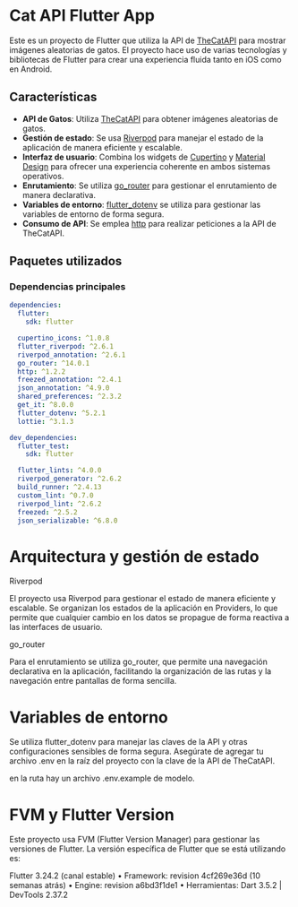 # Cat API Flutter App

Este es un proyecto de Flutter que utiliza la API de [TheCatAPI](https://developers.thecatapi.com/) para mostrar imágenes aleatorias de gatos. El proyecto hace uso de varias tecnologías y bibliotecas de Flutter para crear una experiencia fluida tanto en iOS como en Android.

## Características

- **API de Gatos**: Utiliza [TheCatAPI](https://developers.thecatapi.com/) para obtener imágenes aleatorias de gatos.
- **Gestión de estado**: Se usa [Riverpod](https://riverpod.dev/) para manejar el estado de la aplicación de manera eficiente y escalable.
- **Interfaz de usuario**: Combina los widgets de [Cupertino](https://flutter.dev/docs/development/ui/widgets/cupertino) y [Material Design](https://flutter.dev/docs/development/ui/widgets/material) para ofrecer una experiencia coherente en ambos sistemas operativos.
- **Enrutamiento**: Se utiliza [go_router](https://pub.dev/packages/go_router) para gestionar el enrutamiento de manera declarativa.
- **Variables de entorno**: [flutter_dotenv](https://pub.dev/packages/flutter_dotenv) se utiliza para gestionar las variables de entorno de forma segura.
- **Consumo de API**: Se emplea [http](https://pub.dev/packages/http) para realizar peticiones a la API de TheCatAPI.

## Paquetes utilizados

### Dependencias principales

```yaml
dependencies:
  flutter:
    sdk: flutter

  cupertino_icons: ^1.0.8
  flutter_riverpod: ^2.6.1
  riverpod_annotation: ^2.6.1
  go_router: ^14.0.1
  http: ^1.2.2
  freezed_annotation: ^2.4.1
  json_annotation: ^4.9.0
  shared_preferences: ^2.3.2
  get_it: ^8.0.0
  flutter_dotenv: ^5.2.1
  lottie: ^3.1.3

dev_dependencies:
  flutter_test:
    sdk: flutter

  flutter_lints: ^4.0.0
  riverpod_generator: ^2.6.2
  build_runner: ^2.4.13
  custom_lint: ^0.7.0
  riverpod_lint: ^2.6.2
  freezed: ^2.5.2
  json_serializable: ^6.8.0
  ```

# Arquitectura y gestión de estado
Riverpod

El proyecto usa Riverpod para gestionar el estado de manera eficiente y escalable. Se organizan los estados de la aplicación en Providers, lo que permite que cualquier cambio en los datos se propague de forma reactiva a las interfaces de usuario.

go_router

Para el enrutamiento se utiliza go_router, que permite una navegación declarativa en la aplicación, facilitando la organización de las rutas y la navegación entre pantallas de forma sencilla.

# Variables de entorno
Se utiliza flutter_dotenv para manejar las claves de la API y otras configuraciones sensibles de forma segura. Asegúrate de agregar tu archivo .env en la raíz del proyecto con la clave de la API de TheCatAPI.

en la ruta hay un archivo .env.example de modelo.

# FVM y Flutter Version

Este proyecto usa FVM (Flutter Version Manager) para gestionar las versiones de Flutter. La versión específica de Flutter que se está utilizando es:

Flutter 3.24.2 (canal estable)
•	Framework: revision 4cf269e36d (10 semanas atrás)
•	Engine: revision a6bd3f1de1
•	Herramientas: Dart 3.5.2 | DevTools 2.37.2